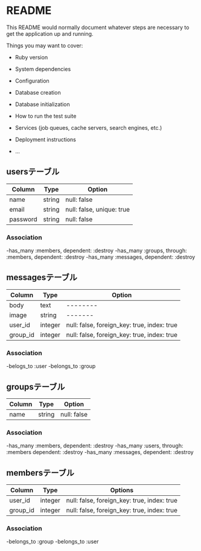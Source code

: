 # README

This README would normally document whatever steps are necessary to get the
application up and running.

Things you may want to cover:

* Ruby version

* System dependencies

* Configuration

* Database creation

* Database initialization

* How to run the test suite

* Services (job queues, cache servers, search engines, etc.)

* Deployment instructions

* ...

## usersテーブル
|Column|Type|Option|
|------|----|------|
|name|string|null: false|
|email|string|null: false, unique: true|
|password|string|null: false|

### Association
-has_many :members, dependent: :destroy
-has_many :groups, through: :members, dependent: :destroy
-has_many :messages, dependent: :destroy

## messagesテーブル
|Column|Type|Option|
|------|----|------|
|body|text|--------|
|image|string|-------|
|user_id|integer|null: false, foreign_key: true, index: true|
|group_id|integer|null: false, foreign_key: true, index: true|

### Association
-belogs_to :user
-belongs_to :group

## groupsテーブル
|Column|Type|Option|
|------|----|------|
|name|string|null: false|

### Association
-has_many :members, dependent: :destroy
-has_many :users, through: :members dependent: :destroy
-has_many :messages, dependent: :destroy


## membersテーブル

|Column|Type|Options|
|------|----|-------|
|user_id|integer|null: false, foreign_key: true, index: true|
|group_id|integer|null: false, foreign_key: true, index: true|

### Association
-belongs_to :group
-belongs_to :user